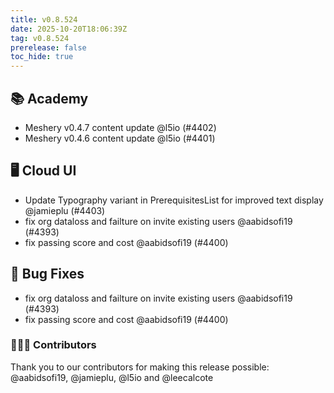 ```yaml
---
title: v0.8.524
date: 2025-10-20T18:06:39Z
tag: v0.8.524
prerelease: false
toc_hide: true
---
```


## 📚 Academy

- Meshery v0.4.7 content update @l5io (#4402)
- Meshery v0.4.6 content update @l5io (#4401)

## 🖥 Cloud UI

- Update Typography variant in PrerequisitesList for improved text display @jamieplu (#4403)
- fix org dataloss and failture  on invite existing users @aabidsofi19 (#4393)
- fix passing score and cost @aabidsofi19 (#4400)

## 🐛 Bug Fixes

- fix org dataloss and failture  on invite existing users @aabidsofi19 (#4393)
- fix passing score and cost @aabidsofi19 (#4400)

### 👨🏽‍💻 Contributors

Thank you to our contributors for making this release possible:
@aabidsofi19, @jamieplu, @l5io and @leecalcote

